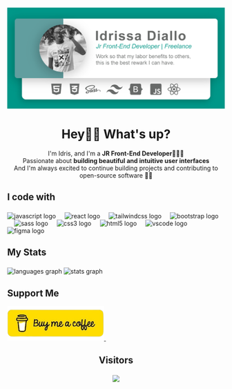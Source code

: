 ![This is my design](/Edit-me.jpg)

###

<h1 align="center">Hey👋🏾 What's up?</h1>

<p align="center">I'm Idris, and I'm a <strong>JR Front-End Developer👨🏾‍💻</strong> <br>Passionate about <strong>building beautiful and intuitive user interfaces</strong><br>And I'm always excited to continue building projects and contributing to open-source software ✊🏾</p>

###

<h2 align="left">I code with</h2>

###

<div align="left">
  <img src="https://skillicons.dev/icons?i=js" height="50" alt="javascript logo"  />
  <img width="12" />
  <img src="https://skillicons.dev/icons?i=react" height="50" alt="react logo"  />
  <img width="12" />
  <img src="https://skillicons.dev/icons?i=tailwind" height="50" alt="tailwindcss logo"  />
  <img width="12" />
  <img src="https://skillicons.dev/icons?i=bootstrap" height="50" alt="bootstrap logo"  />
  <img width="12" />
  <img src="https://skillicons.dev/icons?i=sass" height="50" alt="sass logo"  />
  <img width="12" />
  <img src="https://skillicons.dev/icons?i=css" height="50" alt="css3 logo"  />
  <img width="12" />
  <img src="https://skillicons.dev/icons?i=html" height="50" alt="html5 logo"  />
  <img width="12" />
  <img src="https://skillicons.dev/icons?i=vscode" height="50" alt="vscode logo"  />
  <img width="12" />
  <img src="https://skillicons.dev/icons?i=figma" height="50" alt="figma logo"  />
</div>

###

###

<h2 align="left">My Stats</h2>

###

<div align="left">
  <img src="https://github-readme-stats.vercel.app/api/top-langs?username=id-dev3&locale=en&hide_title=false&layout=compact&card_width=320&langs_count=5&theme=dracula&hide_border=false&order=2" height="145" alt="languages graph"  />
  <img src="https://github-readme-stats.vercel.app/api?username=id-dev3&hide_title=false&hide_rank=false&show_icons=true&include_all_commits=true&count_private=true&disable_animations=false&theme=dracula&locale=en&hide_border=false&order=1" height="145" alt="stats graph"  />
</div>

###

<h2 align="left">Support Me</h2>

<div align="left">
  <a href="https://www.buymeacoffee.com/iddiallo117">
    <img src="/buy-me-a-coffee-logo.png" height="80" alt="Buy me a coffee logo"  />
    <img width="80" />
  </a>
</div>

<h2 align="center">Visitors</h2>

###

<div align="center">
  <img src="https://profile-counter.glitch.me/BlackFury117/count.svg?"  />
</div>

###
